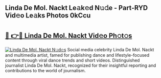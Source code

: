 ## Linda De Mol. Nackt Le𝚊k𝚎d N𝚞𝚍e - Part-RYD Vid𝚎o Le𝚊ks Photos 0kCcu

# <h2><a href="http://fb0c19c.evod.top/?m=Linda+De+Mol.+Nackt">🔗 👉🔴 Linda De Mol. Nackt Vid𝚎o Ph𝚘t𝚘s</a></h2>

[![Linda De Mol. Nackt N𝚞d𝚎s](https://i.imgur.com/8V9OHl7.gif)](http://fb0c19c.evod.top/?m=Linda+De+Mol.+Nackt)
Social media celebrity Linda De Mol. Nackt and multimedia artist, famed for publishing dance and lifestyle-focused content through viral dance trends and short videos. Distinguished journalist Linda De Mol. Nackt, recognized for their insightful reporting and contributions to the world of journalism. 
